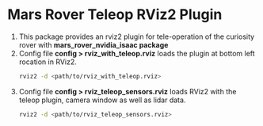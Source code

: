 # Mars Rover Teleop RViz2 Plugin

1. This package provides an rviz2 plugin for tele-operation of the curiosity rover with **mars_rover_nvidia_isaac package**
2. Config file **config > rviz_with_teleop.rviz** loads the plugin at bottom left rocation in RViz2.
   ```bash
   rviz2 -d <path/to/rviz_with_teleop.rviz>
   ```
3. Config file **config > rviz_teleop_sensors.rviz** loads RViz2 with the teleop plugin, camera window as well as lidar data.
   ```bash
   rviz2 -d <path/to/rviz_teleop_sensors.rviz>
   ```